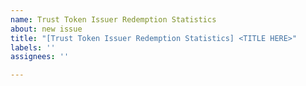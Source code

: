 ```yaml
---
name: Trust Token Issuer Redemption Statistics
about: new issue
title: "[Trust Token Issuer Redemption Statistics] <TITLE HERE>"
labels: ''
assignees: ''

---
```



